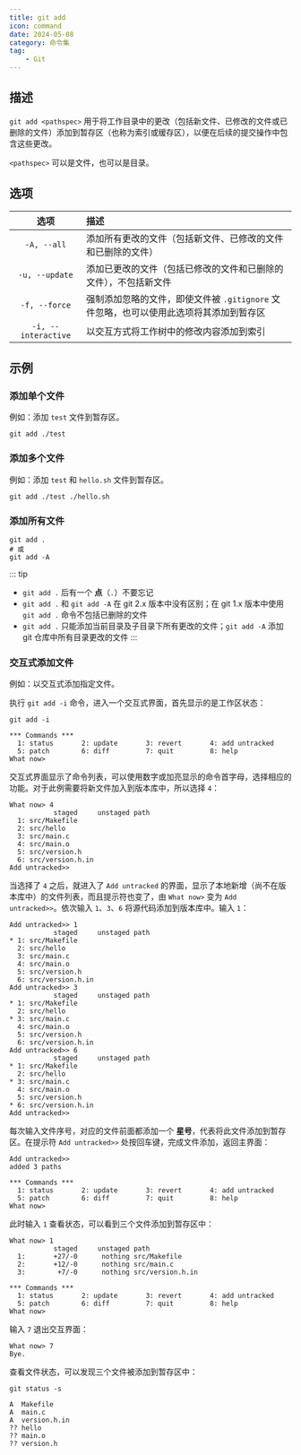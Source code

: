 ```yaml
---
title: git add
icon: command
date: 2024-05-08
category: 命令集
tag:
    - Git
---
```


## 描述

`git add <pathspec>` 用于将工作目录中的更改（包括新文件、已修改的文件或已删除的文件）添加到暂存区（也称为索引或缓存区），以便在后续的提交操作中包含这些更改。

`<pathspec>` 可以是文件，也可以是目录。

## 选项

|  选项  |  描述  |
|  :----:  |  :----  |
|  `-A, --all`  |  添加所有更改的文件（包括新文件、已修改的文件和已删除的文件）  |
|  `-u, --update`  |  添加已更改的文件（包括已修改的文件和已删除的文件），不包括新文件  |
|  `-f, --force`  |  强制添加忽略的文件，即使文件被 `.gitignore` 文件忽略，也可以使用此选项将其添加到暂存区  |
|  `-i, --interactive`  |  以交互方式将工作树中的修改内容添加到索引  |

## 示例

### 添加单个文件

例如：添加 `test` 文件到暂存区。

```shell
git add ./test
```

### 添加多个文件

例如：添加 `test` 和 `hello.sh` 文件到暂存区。

```shell
git add ./test ./hello.sh
```

### 添加所有文件

```shell
git add .
# 或
git add -A
```

::: tip
- `git add .` 后有一个 **点**（`.`）不要忘记
- `git add .` 和 `git add -A` 在 git 2.x 版本中没有区别；在 git 1.x 版本中使用 `git add .` 命令不包括已删除的文件
- `git add .` 只能添加当前目录及子目录下所有更改的文件；`git add -A` 添加 git 仓库中所有目录更改的文件
:::

### 交互式添加文件

例如：以交互式添加指定文件。

执行 `git add -i` 命令，进入一个交互式界面，首先显示的是工作区状态：

```shell
git add -i

*** Commands ***
  1: status       2: update       3: revert       4: add untracked
  5: patch        6: diff         7: quit         8: help
What now> 
```

交互式界面显示了命令列表，可以使用数字或加亮显示的命令首字母，选择相应的功能。对于此例需要将新文件加入到版本库中，所以选择 `4`：

```shell
What now> 4
           staged     unstaged path
  1: src/Makefile
  2: src/hello
  3: src/main.c
  4: src/main.o
  5: src/version.h
  6: src/version.h.in
Add untracked>>
```

当选择了 `4` 之后，就进入了 `Add untracked` 的界面，显示了本地新增（尚不在版本库中）的文件列表，而且提示符也变了，由 `What now>` 变为 `Add untracked>>`。依次输入 `1`、`3`、`6` 将源代码添加到版本库中。输入 `1`：

```shell
Add untracked>> 1
           staged     unstaged path
* 1: src/Makefile
  2: src/hello
  3: src/main.c
  4: src/main.o
  5: src/version.h
  6: src/version.h.in
Add untracked>> 3
           staged     unstaged path
* 1: src/Makefile
  2: src/hello
* 3: src/main.c
  4: src/main.o
  5: src/version.h
  6: src/version.h.in
Add untracked>> 6
           staged     unstaged path
* 1: src/Makefile
  2: src/hello
* 3: src/main.c
  4: src/main.o
  5: src/version.h
* 6: src/version.h.in
Add untracked>>
```

每次输入文件序号，对应的文件前面都添加一个 **星号**，代表将此文件添加到暂存区。在提示符 `Add untracked>>` 处按回车键，完成文件添加，返回主界面：

```shell
Add untracked>>
added 3 paths

*** Commands ***
  1: status       2: update       3: revert       4: add untracked
  5: patch        6: diff         7: quit         8: help
What now> 
```

此时输入 `1` 查看状态，可以看到三个文件添加到暂存区中：

```shell
What now> 1
           staged     unstaged path
  1:       +27/-0      nothing src/Makefile
  2:       +12/-0      nothing src/main.c
  3:        +7/-0      nothing src/version.h.in

*** Commands ***
  1: status       2: update       3: revert       4: add untracked
  5: patch        6: diff         7: quit         8: help
What now> 
```

输入 `7` 退出交互界面：

```shell
What now> 7
Bye.
```

查看文件状态，可以发现三个文件被添加到暂存区中：

```shell
git status -s

A  Makefile
A  main.c
A  version.h.in
?? hello
?? main.o
?? version.h
```
